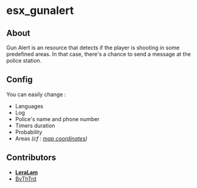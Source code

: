 # esx_gunalert
## About

  Gun Alert is an resource that detects if the player is shooting in some predefined areas. In that case, there's a chance to send a message at the police station.
  
## Config

  You can easily change :
  * Languages
  * Log
  * Police's name and phone number
  * Timers duration
  * Probability
  * Areas *(cf : [map coordinates](https://gtagmodding.com/maps/gta5/))*
  
  
## Contributors 
  * [**LeraLam**](https://github.com/LeraLam)
  * [BvThTrd](https://github.com/BvThTrd)
